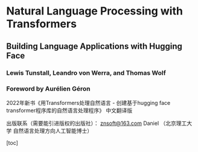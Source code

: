 # Natural Language Processing with Transformers

## Building Language Applications with Hugging Face 

### Lewis Tunstall, Leandro von Werra, and Thomas Wolf 
### Foreword by Aurélien Géron


2022年新书《用Transformers处理自然语言 - 创建基于hugging face transformer程序库的自然语言处理程序》 中文翻译版


出版联系（需要能引进版权的出版社）： znsoft@163.com   Daniel （北京理工大学 自然语言处理方向人工智能博士）

[toc]

